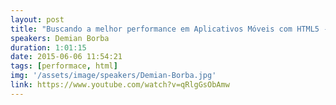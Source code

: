 ```yaml
---
layout: post
title: "Buscando a melhor performance em Aplicativos Móveis com HTML5 - Demian Borba"
speakers: Demian Borba
duration: 1:01:15
date: 2015-06-06 11:54:21
tags: [performace, html]
img: '/assets/image/speakers/Demian-Borba.jpg'
link: https://www.youtube.com/watch?v=qRlgGsObAmw
---
```

